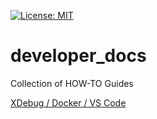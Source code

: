 [![License: MIT](https://img.shields.io/badge/License-MIT-yellow.svg)](https://opensource.org/licenses/MIT)

# developer_docs
Collection of HOW-TO Guides

[XDebug / Docker / VS Code](./Xdebug-docker-vscode.md)
